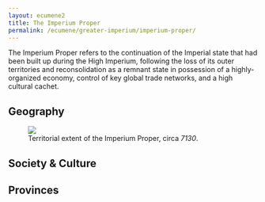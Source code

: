 ```yaml
---
layout: ecumene2
title: The Imperium Proper
permalink: /ecumene/greater-imperium/imperium-proper/
---
```


The Imperium Proper refers to the continuation of the Imperial state that had been built up during the High Imperium, following the loss of its outer territories and reconsolidation as a remnant state in possession of a highly-organized economy, control of key global trade networks, and a high cultural cachet.

## Geography

<figure>
	<img src="/assets/img/imperium-proper.png">
	<figcaption>Territorial extent of the Imperium Proper, circa <em class="ae">7130</em>.</figcaption>
</figure>

## Society & Culture

## Provinces

